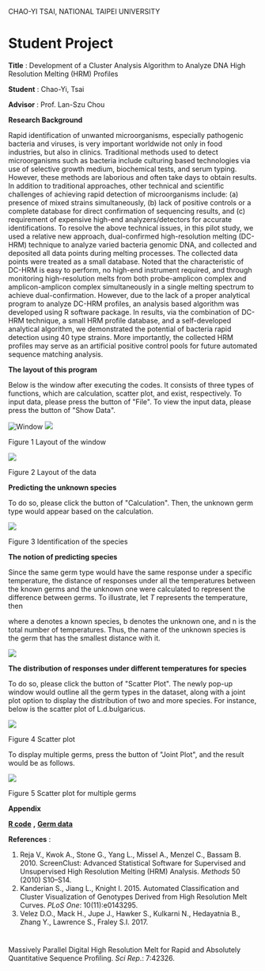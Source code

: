 CHAO-YI TSAI, NATIONAL TAIPEI UNIVERSITY

# Student Project

**Title** : Development of a Cluster Analysis Algorithm to Analyze DNA High Resolution Melting (HRM) Profiles

**Student** : Chao-Yi, Tsai

**Advisor** : Prof. Lan-Szu Chou

**Research Background**

Rapid identification of unwanted microorganisms, especially pathogenic bacteria and viruses, is very important worldwide not only in food industries, but also in clinics. Traditional methods used to detect microorganisms such as bacteria include culturing based technologies via use of selective growth medium, biochemical tests, and serum typing. However, these methods are laborious and often take days to obtain results. In addition to traditional approaches, other technical and scientific challenges of achieving rapid detection of microorganisms include: (a) presence of mixed strains simultaneously, (b) lack of positive controls or a complete database for direct confirmation of sequencing results, and (c) requirement of expensive high-end analyzers/detectors for accurate identifications. To resolve the above technical issues, in this pilot study, we used a relative new approach, dual-confirmed high-resolution melting (DC-HRM) technique to analyze varied bacteria genomic DNA, and collected and deposited all data points during melting processes. The collected data points were treated as a small database. Noted that the characteristic of DC-HRM is easy to perform, no high-end instrument required, and through monitoring high-resolution melts from both probe-amplicon complex and amplicon-amplicon complex simultaneously in a single melting spectrum to achieve dual-confirmation. However, due to the lack of a proper analytical program to analyze DC-HRM profiles, an analysis based algorithm was developed using R software package. In results, via the combination of DC-HRM technique, a small HRM profile database, and a self-developed analytical algorithm, we demonstrated the potential of bacteria rapid detection using 40 type strains. More importantly, the collected HRM profiles may serve as an artificial positive control pools for future automated sequence matching analysis.

**The layout of this program**

Below is the window after executing the codes. It consists of three types of functions, which are calculation, scatter plot, and exist, respectively. To input data, please press the button of &quot;File&quot;. To view the input data, please press the button of &quot;Show Data&quot;.

![Window](https://github.com/Lestertsai/Summer-project/blob/main/image1.png) ![](https://github.com/Lestertsai/Summer-project/blob/main/image2.png)

Figure 1 Layout of the window

![](https://github.com/Lestertsai/Summer-project/blob/main/image3.png)

Figure 2 Layout of the data

**Predicting the unknown species**

To do so, please click the button of &quot;Calculation&quot;. Then, the unknown germ type would appear based on the calculation.

![](https://github.com/Lestertsai/Summer-project/blob/main/image4.png)

Figure 3 Identification of the species

**The notion of predicting species**

Since the same germ type would have the same response under a specific temperature, the distance of responses under all the temperatures between the known germs and the unknown one were calculated to represent the difference between germs. To illustrate, let _T_ represents the temperature, then

where a denotes a known species, b denotes the unknown one, and n is the total number of temperatures. Thus, the name of the unknown species is the germ that has the smallest distance with it.

![](https://github.com/Lestertsai/Summer-project/blob/main/image5.png) 

**The distribution of responses under different temperatures for species**

To do so, please click the button of &quot;Scatter Plot&quot;. The newly pop-up window would outline all the germ types in the dataset, along with a joint plot option to display the distribution of two and more species. For instance, below is the scatter plot of L.d.bulgaricus.

![](https://github.com/Lestertsai/Summer-project/blob/main/image7.png)

Figure 4 Scatter plot

To display multiple germs, press the button of &quot;Joint Plot&quot;, and the result would be as follows.

![](https://github.com/Lestertsai/Summer-project/blob/main/image6.png)

Figure 5 Scatter plot for multiple germs

**Appendix**

[**R code**](https://drive.google.com/file/d/1ezqpdnF5KqVKEWlPM2B30bkOH2hsfraB/view?usp=sharing) **,** [**Germ data**](https://drive.google.com/drive/folders/1FTLNaoR7zhtW6F_t6zY7ATYiaAzuVHMO?usp=sharing)

**References** :

1. Reja V., Kwok A., Stone G., Yang L., Missel A., Menzel C., Bassam B. 2010. ScreenClust: Advanced Statistical Software for Supervised and Unsupervised High Resolution Melting (HRM) Analysis. _Methods_ 50 (2010) S10–S14.
2. Kanderian S., Jiang L., Knight I. 2015. Automated Classification and Cluster Visualization of Genotypes Derived from High Resolution Melt Curves. _PLoS One_: 10(11):e0143295.
3. Velez D.O., Mack H., Jupe J., Hawker S., Kulkarni N., Hedayatnia B., Zhang Y., Lawrence S., Fraley S.I. 2017.
#
Massively Parallel Digital High Resolution Melt for Rapid and Absolutely Quantitative Sequence Profiling. _Sci Rep_.: 7:42326.
